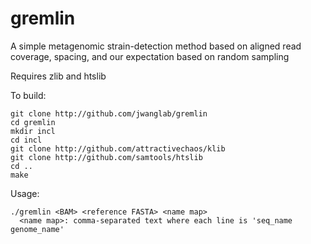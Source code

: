 gremlin
=======

A simple metagenomic strain-detection method based on aligned read coverage, spacing, and our expectation based on random sampling

Requires zlib and htslib

To build:

    git clone http://github.com/jwanglab/gremlin
    cd gremlin
    mkdir incl
    cd incl
    git clone http://github.com/attractivechaos/klib
    git clone http://github.com/samtools/htslib
    cd ..
    make

Usage:

    ./gremlin <BAM> <reference FASTA> <name map>
      <name map>: comma-separated text where each line is 'seq_name genome_name'
